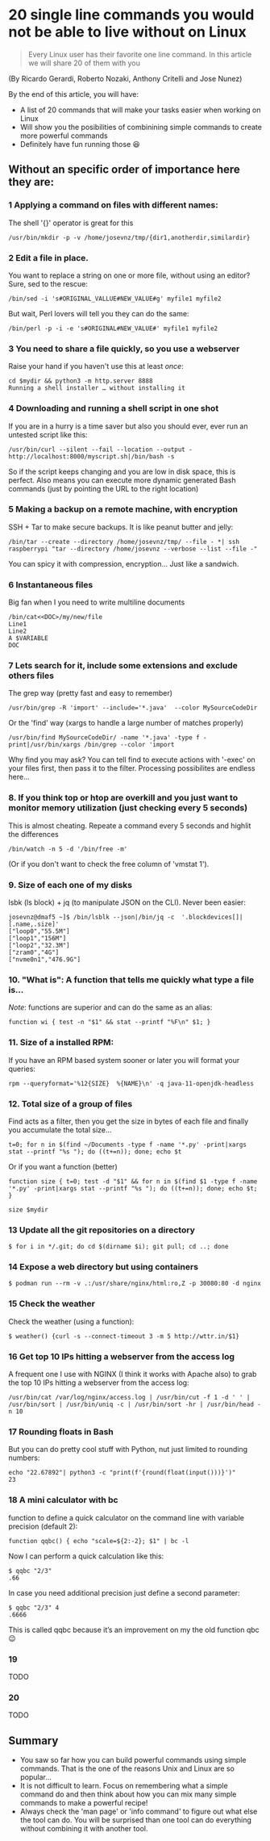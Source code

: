 # 20 single line commands you would not be able to live without on Linux

> Every Linux user has their favorite one line command. In this article we will share 20 of them with you

(By Ricardo Gerardi, Roberto Nozaki, Anthony Critelli and Jose Nunez)

By the end of this article, you will have:

* A list of 20 commands that will make your tasks easier when working on Linux
* Will show you the posibilities of combinining simple commands to create more powerful commands
* Definitely have fun running those :laughing: 


## Without an specific order of importance here they are:

### 1 Applying a command on files with different names:

The shell '{}' operator is great for this

```shell
/usr/bin/mkdir -p -v /home/josevnz/tmp/{dir1,anotherdir,similardir}
```

### 2 Edit a file in place.

You want to replace a string on one or more file, without using an editor? Sure, sed to the rescue:

```shell=
/bin/sed -i 's#ORIGINAL_VALLUE#NEW_VALUE#g' myfile1 myfile2
```

But wait, Perl lovers will tell you they can do the same:

```shell=
/bin/perl -p -i -e 's#ORIGINAL#NEW_VALUE#' myfile1 myfile2
```

### 3 You need to share a file quickly, so you use a webserver

Raise your hand if you haven't use this at least *once*:

```shell=
cd $mydir && python3 -m http.server 8888
Running a shell installer … without installing it
```

### 4 Downloading and running a shell script in one shot

If you are in a hurry is a time saver but also you should ever, ever run an untested script like this:
```shell=
/usr/bin/curl --silent --fail --location --output - http://localhost:8000/myscript.sh|/bin/bash -s
```

So if the script keeps changing and you are low in disk space, this is perfect. Also means you can execute more dynamic generated Bash commands (just by pointing the URL to the right location)

### 5 Making a backup on a remote machine, with encryption

SSH + Tar to make secure backups. It is like peanut butter and jelly:

```shell=
/bin/tar --create --directory /home/josevnz/tmp/ --file - *| ssh raspberrypi "tar --directory /home/josevnz --verbose --list --file -"
```

You can spicy it with compression, encryption… Just like a sandwich.

### 6 Instantaneous files

Big fan when I you  need to write multiline documents
```shell=
/bin/cat<<DOC>/my/new/file
Line1
Line2
A $VARIABLE
DOC
```

### 7 Lets search for it, include some extensions and exclude others files

The grep way (pretty fast and easy to remember)

```shell=
/usr/bin/grep -R 'import' --include='*.java'  --color MySourceCodeDir
```

Or the 'find' way (xargs to handle a large number of matches properly)

```shell=
/usr/bin/find MySourceCodeDir/ -name '*.java' -type f -print|/usr/bin/xargs /bin/grep --color 'import
```

Why find you may ask? You can tell find to execute actions with '-exec' on your files first, then pass it to the filter. Processing possibilites are endless here...


### 8.  If you think top or htop are overkill and you just want to monitor memory utilization (just checking every 5 seconds)

This is almost cheating. Repeate a command every 5 seconds and highlit the differences

```shell=
/bin/watch -n 5 -d '/bin/free -m'
```

(Or if you don't want to check the free column of 'vmstat 1').

### 9. Size of each one of my disks

lsbk (ls block) + jq (to manipulate JSON on the CLI). Never been easier:

```
josevnz@dmaf5 ~]$ /bin/lsblk --json|/bin/jq -c  '.blockdevices[]|[.name,.size]'
["loop0","55.5M"]
["loop1","156M"]
["loop2","32.3M"]
["zram0","4G"]
["nvme0n1","476.9G"]

```

### 10. "What is": A function that tells me quickly what type a file is...

_Note_: functions are superior and can do the same as an alias:

```shell
function wi { test -n "$1" && stat --printf "%F\n" $1; }
```

### 11. Size of a installed RPM:

If you have an RPM based system sooner or later you will format your queries:

```shell
rpm --queryformat='%12{SIZE}  %{NAME}\n' -q java-11-openjdk-headless
```

### 12. Total size of a group of files

Find acts as a filter, then you get the size in bytes of each file and finally you accumulate the total size...

```shell
t=0; for n in $(find ~/Documents -type f -name '*.py' -print|xargs stat --printf "%s "); do ((t+=n)); done; echo $t
```
Or if you want a function (better)

```shell
function size { t=0; test -d "$1" && for n in $(find $1 -type f -name '*.py' -print|xargs stat --printf "%s "); do ((t+=n)); done; echo $t; }

size $mydir

```

### 13 Update all the git repositories on a directory

```shell=
$ for i in */.git; do cd $(dirname $i); git pull; cd ..; done
```

### 14 Expose a web directory but using containers

```shell=
$ podman run --rm -v .:/usr/share/nginx/html:ro,Z -p 30080:80 -d nginx
```

### 15 Check the weather

Check the weather (using a function):

```shell=
$ weather() {curl -s --connect-timeout 3 -m 5 http://wttr.in/$1}
```

### 16 Get top 10 IPs hitting a webserver from the access log

A frequent one I use with NGINX (I think it works with Apache also) to grab the top 10 IPs hitting a webserver from the access log:

```shell
/usr/bin/cat /var/log/nginx/access.log | /usr/bin/cut -f 1 -d ' ' | /usr/bin/sort | /usr/bin/uniq -c | /usr/bin/sort -hr | /usr/bin/head -n 10
```

### 17 Rounding floats in Bash

But you can do pretty cool stuff with Python, nut just limited to rounding numbers:

```shell=
echo "22.67892"| python3 -c "print(f'{round(float(input()))}')"
23
```

### 18 A mini calculator with bc

function to define a quick calculator on the command line with variable precision (default 2):

```shell
function qqbc() { echo "scale=${2:-2}; $1" | bc -l
```

Now I can perform a quick calculation like this:

```shell
$ qqbc "2/3"
.66
```

In case you need additional precision just define a second parameter:

```shell
$ qqbc "2/3" 4
.6666
```

This is called qqbc because it’s an improvement on my the old function qbc :wink:

### 19

TODO


### 20

TODO

## Summary

* You saw so far how you can build powerful commands using simple commands. That is the one of the reasons Unix and Linux are so popular...
* It is not difficult to learn. Focus on remembering what a simple command do and then think about how you can mix many simple commands to make a powerful recipe!
* Always check the 'man page' or 'info command' to figure out what else the tool can do. You will be surprised than one tool can do everything without combining it with another tool.
